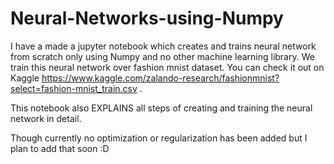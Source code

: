# Neural-Networks-using-Numpy
I have a made a jupyter notebook which creates and trains neural network from scratch only using Numpy and no other machine learning library.
We train this neural network over fashion mnist dataset. You can check it out on Kaggle https://www.kaggle.com/zalando-research/fashionmnist?select=fashion-mnist_train.csv .

This notebook also EXPLAINS all steps of creating and training the neural network in detail.

Though currently no optimization or regularization has been added but I plan to add that soon :D
